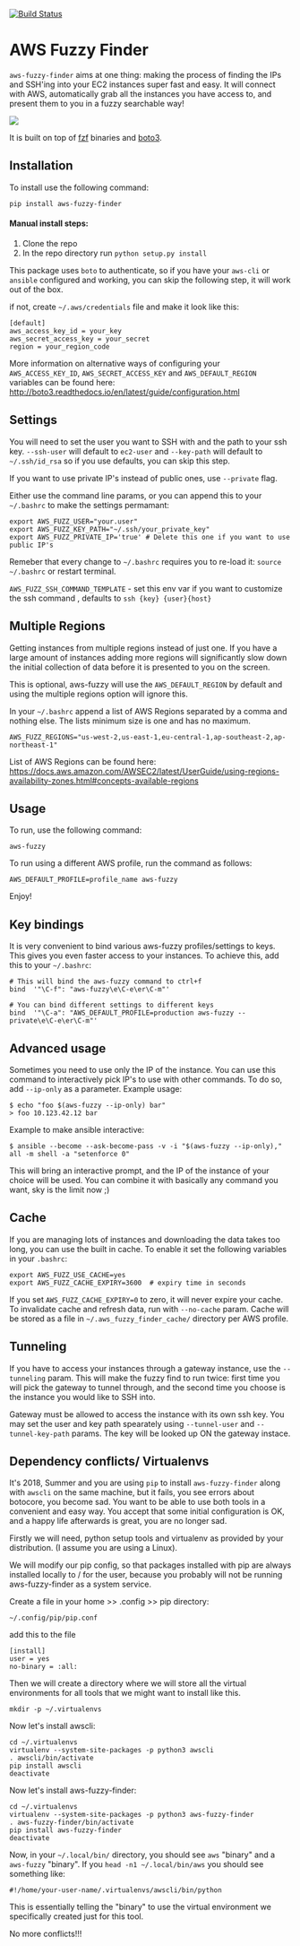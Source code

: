 [![Build Status](https://travis-ci.org/pmazurek/aws-fuzzy-finder.svg?branch=master)](https://travis-ci.org/pmazurek/aws-fuzzy-finder)

# AWS Fuzzy Finder

`aws-fuzzy-finder` aims at one thing: making the process of finding the IPs and SSH'ing into your EC2 instances super fast and easy. It will connect with AWS, automatically grab all the instances you have access to, and present them to you in a fuzzy searchable way!

![](https://raw.github.com/pmazurek/aws-fuzzy-finder/master/demo.gif)

It is built on top of [fzf](https://github.com/junegunn/fzf-bin/releases) binaries and [boto3](https://github.com/boto/boto3).


## Installation

To install use the following command:

`pip install aws-fuzzy-finder`

#### Manual install steps:

1. Clone the repo
2. In the repo directory run `python setup.py install`

This package uses `boto` to authenticate, so if you have your `aws-cli` or `ansible`
configured and working, you can skip the following step, it will work out of the box.

if not, create `~/.aws/credentials` file and make it look like this:

```
[default]
aws_access_key_id = your_key
aws_secret_access_key = your_secret
region = your_region_code
```

More information on alternative ways of configuring your `AWS_ACCESS_KEY_ID`, `AWS_SECRET_ACCESS_KEY` and `AWS_DEFAULT_REGION` variables can be found here: http://boto3.readthedocs.io/en/latest/guide/configuration.html

## Settings

You will need to set the user you want to SSH with and the path to your ssh key. `--ssh-user` will default to `ec2-user` and `--key-path` will default to `~/.ssh/id_rsa` so if you use defaults, you can skip this step.

If you want to use private IP's instead of public ones, use `--private` flag.

Either use the command line params, or you can append this to your  `~/.bashrc` to make the settings permamant:
```
export AWS_FUZZ_USER="your.user"
export AWS_FUZZ_KEY_PATH="~/.ssh/your_private_key"
export AWS_FUZZ_PRIVATE_IP='true' # Delete this one if you want to use public IP's
```
Remeber that every change to `~/.bashrc` requires you to re-load it: `source ~/.bashrc` or restart terminal.

`AWS_FUZZ_SSH_COMMAND_TEMPLATE` - set this env var if you want to customize the ssh command , defaults to `ssh {key} {user}{host}`

## Multiple Regions
Getting instances from multiple regions instead of just one.
If you have a large amount of instances adding more regions will significantly slow down the initial collection of data before it is presented to you on the screen.

This is optional, aws-fuzzy will use the `AWS_DEFAULT_REGION` by default and using the multiple regions option will ignore this.

In your `~/.bashrc` append a list of AWS Regions separated by a comma and nothing else. The lists minimum size is one and has no maximum.

`AWS_FUZZ_REGIONS="us-west-2,us-east-1,eu-central-1,ap-southeast-2,ap-northeast-1"`

List of AWS Regions can be found here: https://docs.aws.amazon.com/AWSEC2/latest/UserGuide/using-regions-availability-zones.html#concepts-available-regions

## Usage

To run, use the following command:

`aws-fuzzy`

To run using a different AWS profile, run the command as follows:

`AWS_DEFAULT_PROFILE=profile_name aws-fuzzy`

Enjoy!

## Key bindings
It is very convenient to bind various aws-fuzzy profiles/settings to keys. This gives you even faster access to your instances. To achieve this, add this to your `~/.bashrc`:

```
# This will bind the aws-fuzzy command to ctrl+f
bind  '"\C-f": "aws-fuzzy\e\C-e\er\C-m"'

# You can bind different settings to different keys
bind  '"\C-a": "AWS_DEFAULT_PROFILE=production aws-fuzzy --private\e\C-e\er\C-m"'
```


## Advanced usage
Sometimes you need to use only the IP of the instance. You can use this command to interactively pick IP's to use with other commands.
To do so, add `--ip-only` as a parameter. Example usage:

```
$ echo "foo $(aws-fuzzy --ip-only) bar"
> foo 10.123.42.12 bar
```

Example to make ansible interactive:
```
$ ansible --become --ask-become-pass -v -i "$(aws-fuzzy --ip-only)," all -m shell -a "setenforce 0"
```

This will bring an interactive prompt, and the IP of the instance of your choice will
be used. You can combine it with basically any command you want, sky is the limit now ;)

## Cache

If you are managing lots of instances and downloading the data takes too long, you can use the built in cache. To enable it set the following variables in your `.bashrc`:
```
export AWS_FUZZ_USE_CACHE=yes
export AWS_FUZZ_CACHE_EXPIRY=3600  # expiry time in seconds
```

If you set `AWS_FUZZ_CACHE_EXPIRY=0` to zero, it will never expire your cache.
To invalidate cache and refresh data, run with `--no-cache` param.
Cache will be stored as a file in `~/.aws_fuzzy_finder_cache/` directory per AWS profile.

## Tunneling

If you have to access your instances through a gateway instance, use the `--tunneling` param. This will make the fuzzy find to run twice: first time you will pick the gateway to tunnel through, and the second time you choose is the instance you would like to SSH into.

Gateway must be allowed to access the instance with its own ssh key. You may set the user and key path spearately using `--tunnel-user` and `--tunnel-key-path` params. The key will be looked up ON the gateway instace.

## Dependency conflicts/ Virtualenvs

It's 2018, Summer and you are using `pip` to install `aws-fuzzy-finder` along with `awscli` on the same machine, but it fails, you see errors about botocore, you become sad.
You want to be able to use both tools in a convenient and easy way. You accept that some initial configuration is OK, and a happy life afterwards is great, you are no longer sad.

Firstly we will need, python setup tools and virtualenv as provided by your distribution. (I assume you are using a Linux).

We will modify our pip config, so that packages installed with pip are always installed locally to / for the user, because you probably will not be running aws-fuzzy-finder as a system service.


Create a file in your home >> .config >> pip directory:

```
~/.config/pip/pip.conf
```

add this to the file

```
[install]
user = yes
no-binary = :all:
```

Then we will create a directory where we will store all the virtual environments for all tools that we might want to install like this.

```
mkdir -p ~/.virtualenvs
```

Now let's install awscli:

```
cd ~/.virtualenvs
virtualenv --system-site-packages -p python3 awscli
. awscli/bin/activate
pip install awscli
deactivate
```

Now let's install aws-fuzzy-finder:

```
cd ~/.virtualenvs
virtualenv --system-site-packages -p python3 aws-fuzzy-finder
. aws-fuzzy-finder/bin/activate
pip install aws-fuzzy-finder
deactivate
```

Now, in your `~/.local/bin/` directory, you should see `aws` "binary" and a `aws-fuzzy` "binary".
If you `head -n1 ~/.local/bin/aws` you should see something like:
```
#!/home/your-user-name/.virtualenvs/awscli/bin/python
```
This is essentially telling the "binary" to use the virtual environment we specifically created just for this tool.

No more conflicts!!!
